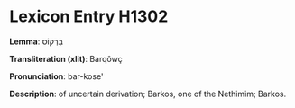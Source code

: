 # Lexicon Entry H1302

**Lemma**: בַּרְקוֹס

**Transliteration (xlit)**: Barqôwç

**Pronunciation**: bar-kose'

**Description**:
of uncertain derivation; Barkos, one of the Nethimim; Barkos.
